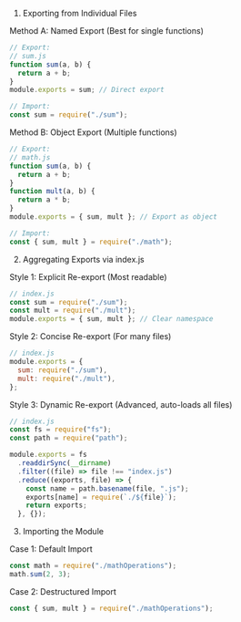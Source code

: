 1. Exporting from Individual Files

Method A: Named Export (Best for single functions)

```js
// Export:
// sum.js
function sum(a, b) {
  return a + b;
}
module.exports = sum; // Direct export

// Import:
const sum = require("./sum");
```

Method B: Object Export (Multiple functions)

```js
// Export:
// math.js
function sum(a, b) {
  return a + b;
}
function mult(a, b) {
  return a * b;
}
module.exports = { sum, mult }; // Export as object

// Import:
const { sum, mult } = require("./math");
```

2. Aggregating Exports via index.js

Style 1: Explicit Re-export (Most readable)

```js
// index.js
const sum = require("./sum");
const mult = require("./mult");
module.exports = { sum, mult }; // Clear namespace
```

Style 2: Concise Re-export (For many files)

```js
// index.js
module.exports = {
  sum: require("./sum"),
  mult: require("./mult"),
};
```

Style 3: Dynamic Re-export (Advanced, auto-loads all files)

```js
// index.js
const fs = require("fs");
const path = require("path");

module.exports = fs
  .readdirSync(__dirname)
  .filter((file) => file !== "index.js")
  .reduce((exports, file) => {
    const name = path.basename(file, ".js");
    exports[name] = require(`./${file}`);
    return exports;
  }, {});
```

3. Importing the Module

Case 1: Default Import

```js
const math = require("./mathOperations");
math.sum(2, 3);
```

Case 2: Destructured Import

```js
const { sum, mult } = require("./mathOperations");
```
